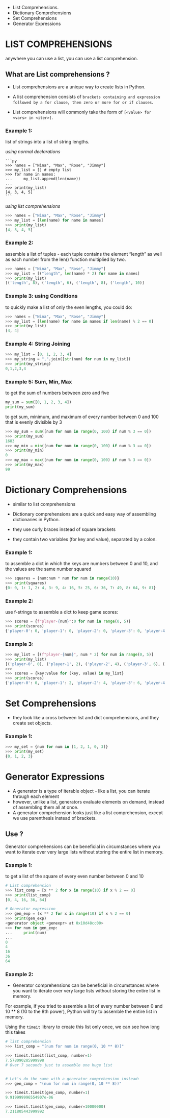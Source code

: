 
- List Comprehensions. 
- Dictionary Comprehensions
- Set Comprehensions
- Generator Expressions

# LIST COMPREHENSIONS

anywhere you can use a list, you can use a list comprehension. 

## What are List comprehensions ?

- List comprehensions are a unique way to create lists in Python. 

- A list comprehension consists of `brackets containing and expression followed by a for clause, then zero or more for or if clauses`. 

- List comprehensions will commonly take the form of `[<value> for <vars> in <iter>]`.

### **Example 1:**

 list of strings into a list of string lengths.

 *using normal declarations*

    ```py
    >>> names = ["Nina", "Max", "Rose", "Jimmy"]
    >>> my_list = [] # empty list
    >>> for name in names:
    ...     my_list.append(len(name))
    ...
    >>> print(my_list)
    [4, 3, 4, 5]
    ```

 *using list comprehensions*

 ```py
 >>> names = ["Nina", "Max", "Rose", "Jimmy"]
>>> my_list = [len(name) for name in names]
>>> print(my_list)
[4, 3, 4, 5]
 ```

 ### **Example 2:**

  assemble a list of tuples - each tuple contains the element “length” as well as each number from the len() function multiplied by two.

  ```py
  >>> names = ["Nina", "Max", "Rose", "Jimmy"]
>>> my_list = [("length", len(name) * 2) for name in names]
>>> print(my_list)
[('length', 8), ('length', 6), ('length', 8), ('length', 10)]
  ```

   ### **Example 3:** using Conditions

   to quickly make a list of only the even lengths, you could do:

   ```py
   >>> names = ["Nina", "Max", "Rose", "Jimmy"]
>>> my_list = [len(name) for name in names if len(name) % 2 == 0]
>>> print(my_list)
[4, 4]
   ```

### **Example 4:** String Joining

```py
>>> my_list = [0, 1, 2, 3, 4]
>>> my_string = ",".join([str(num) for num in my_list])
>>> print(my_string)
0,1,2,3,4
```

### **Example 5:** Sum, Min, Max

to get the sum of numbers between zero and five

```py
my_sum = sum([0, 1, 2, 3, 4])
print(my_sum)
```

 to get sum, minimum, and maximum of every number between 0 and 100 that is evenly divisible by 3

 ```py
 >>> my_sum = sum([num for num in range(0, 100) if num % 3 == 0])
>>> print(my_sum)
1683
>>> my_min = min([num for num in range(0, 100) if num % 3 == 0])
>>> print(my_min)
0
>>> my_max = max([num for num in range(0, 100) if num % 3 == 0])
>>> print(my_max)
99
 ```

 # Dictionary Comprehensions

- similar to list comprehensions
 
- Dictionary comprehensions are a quick and easy way of assembling dictionaries in Python. 

- they use curly braces instead of square brackets 

- they contain two variables (for key and value), separated by a colon.

### **Example 1:**

to assemble a dict in which the keys are numbers between 0 and 10, and the values are the same number squared

```py
>>> squares = {num:num * num for num in range(10)}
>>> print(squares)
{0: 0, 1: 1, 2: 4, 3: 9, 4: 16, 5: 25, 6: 36, 7: 49, 8: 64, 9: 81}
```
### **Example 2:**
use f-strings to assemble a dict to keep game scores:

```py
>>> scores = {f"player-{num}":0 for num in range(0, 5)}
>>> print(scores)
{'player-0': 0, 'player-1': 0, 'player-2': 0, 'player-3': 0, 'player-4': 0}
```
### **Example 3:**

```py
>>> my_list = [(f"player-{num}", num * 2) for num in range(0, 5)]
>>> print(my_list)
[('player-0', 0), ('player-1', 2), ('player-2', 4), ('player-3', 6), ('player-4', 8)]
>>>
>>> scores = {key:value for (key, value) in my_list}
>>> print(scores)
{'player-0': 0, 'player-1': 2, 'player-2': 4, 'player-3': 6, 'player-4': 8}
```
# Set Comprehensions

-  they look like a cross between list and dict comprehensions, and they create set objects.

### **Example 1:**
```py
>>> my_set = {num for num in [1, 2, 1, 0, 3]}
>>> print(my_set)
{0, 1, 2, 3}
```

# Generator Expressions

- A generator is a type of iterable object - like a list, you can iterate through each element 
- however, unlike a list, generators evaluate elements on demand, instead of assembling them all at once.
- A generator comprehension looks just like a list comprehension, except we use parenthesis instead of brackets.

## Use ?

Generator comprehensions can be beneficial in circumstances where you want to iterate over very large lists without storing the entire list in memory. 

### **Example 1:**

to get a list of the square of every even number between 0 and 10

```py
# List comprehension
>>> list_comp = [x ** 2 for x in range(10) if x % 2 == 0]
>>> print(list_comp)
[0, 4, 16, 36, 64]

# Generator expression
>>> gen_exp = (x ** 2 for x in range(10) if x % 2 == 0)
>>> print(gen_exp)
<generator object <genexpr> at 0x10d48cc00>
>>> for num in gen_exp:
...     print(num)
...
0
4
16
36
64
```
### **Example 2:**

- Generator comprehensions can be beneficial in circumstances where you want to iterate over very large lists without storing the entire list in memory. 

For example, if you tried to assemble a list of every number between 0 and 10 ** 8 (10 to the 8th power), Python will try to assemble the entire list in memory. 

Using the `timeit` library to create this list only once, we can see how long this takes

```py
# list comprehension
>>> list_comp = "[num for num in range(0, 10 ** 8)]"

>>> timeit.timeit(list_comp, number=1)
7.578090285999998
# Over 7 seconds just to assemble one huge list


# Let's do the same with a generator comprehension instead:
>>> gen_comp = "(num for num in range(0, 10 ** 8))"

>>> timeit.timeit(gen_comp, number=1)
9.919999996554907e-06

>>> timeit.timeit(gen_comp, number=10000000)
7.211805443999992
```